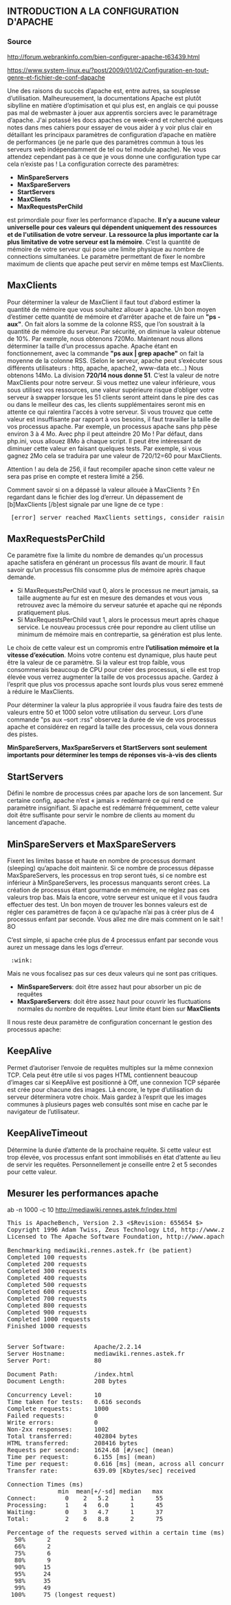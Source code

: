 ## INTRODUCTION A LA CONFIGURATION D'APACHE ##

### Source
http://forum.webrankinfo.com/bien-configurer-apache-t63439.html

https://www.system-linux.eu/?post/2009/01/02/Configuration-en-tout-genre-et-fichier-de-conf-dapache


Une des raisons du succès d’apache est, entre autres, sa souplesse d’utilisation. Malheureusement, la documentations Apache est plutôt sibylline en matière d’optimisation et qui plus est, en anglais ce qui pousse pas mal de webmaster à jouer aux apprentis sorciers avec le paramétrage d’apache. 
J'ai potassé les docs apaches ce week-end et rcherché quelques notes dans mes cahiers pour essayer de vous aider à y voir plus clair en détaillant les principaux paramètres de configuration d’apache en matière de performances (je ne parle que des paramètres commun à tous les serveurs web indépendamment de tel ou tel module apache). Ne vous attendez cependant pas à ce que je vous donne une configuration type car cela n’existe pas ! 
La configuration correcte des paramètres:
* **MinSpareServers**
* **MaxSpareServers** 
* **StartServers** 
* **MaxClients** 
* **MaxRequestsPerChild**

est primordiale pour fixer les performance d’apache.  **Il n’y a aucune valeur universelle pour ces valeurs qui dépendent uniquement des ressources et de l'utilisation de votre serveur**. 
**La ressource la plus importante car la plus limitative de votre serveur est la mémoire**. C’est la quantité de mémoire de votre serveur qui pose une limite physique au nombre de connections simultanées. Le paramètre permettant de fixer le nombre maximum de clients que apache peut servir en même temps est MaxClients. 

## MaxClients ##
Pour déterminer la valeur de MaxClient il faut tout d’abord estimer la quantité de mémoire que vous souhaitez allouer à apache. Un bon moyen d’estimer cette quantité de mémoire et d’arrêter apache et de faire un **"ps - aux"**. On fait alors la somme de la colonne RSS, que l’on soustrait à la quantité de mémoire du serveur. Par sécurité, on diminue la valeur obtenue de 10%. 
Par exemple, nous obtenons 720Mo. 
Maintenant nous allons déterminer la taille d’un processus apache. Apache étant en fonctionnement, avec la commande **"ps aux | grep apache"** on fait la moyenne de la colonne RSS. (Selon le serveur, apache peut s’exécuter sous différents utilisateurs : http, apache, apache2, www-data etc…) Nous obtenons 14Mo. 
La division **720/14 nous donne 51**. C’est la valeur de notre MaxClients pour notre serveur. 
Si vous mettez une valeur inférieure, vous sous utilisez vos ressources, une valeur supérieure risque d’obliger votre serveur à swapper lorsque les 51 clients seront atteint dans le pire des cas ou dans le meilleur des cas, les clients supplémentaires seront mis en attente ce qui ralentira l'accés à votre serveur. 
Si vous trouvez que cette valeur est insuffisante par rapport à vos besoins, il faut travailler la taille de vos processus apache. Par exemple, un processus apache sans php pèse environ 3 à 4 Mo. Avec php il peut atteindre 20 Mo ! Par défaut, dans php.ini, vous allouez 8Mo à chaque script. Il peut être intéressant de diminuer cette valeur en faisant quelques tests. Par exemple, si vous gagnez 2Mo cela se traduira par une valeur de 720/12=60 pour MaxClients. 

Attention ! au dela de 256, il faut recompiler apache sinon cette valeur ne sera pas prise en compte et restera limité a 256. 

Comment savoir si on a dépassé la valeur allouée à MaxClients ? En regardant dans le fichier des log d’erreur. Un dépassement de [b]MaxClients [/b]est signale par une ligne de ce type : 

<pre> [error] server reached MaxClients settings, consider raising the MaxClients setting </pre>


## MaxRequestsPerChild ##
Ce paramètre fixe la limite du nombre de demandes qu'un processus apache satisfera en générant un processus fils avant de mourir. Il faut savoir qu’un processus fils consomme plus de mémoire après chaque demande. 
* Si MaxRequestsPerChild vaut 0, alors le processus ne meurt jamais, sa taille augmente au fur est en mesure des demandes et vous vous retrouvez avec la mémoire du serveur saturée et apache qui ne réponds pratiquement plus. 
* Si MaxRequestsPerChild vaut 1, alors le processus meurt après chaque service. Le nouveau processus crée pour repondre au client utilise un minimum de mémoire mais en contrepartie, sa génération est plus lente. 

Le choix de cette valeur est un compromis entre **l’utilisation mémoire et la vitesse d’exécution**. Moins votre contenu est dynamique, plus haute peut être la valeur de ce paramètre. Si la valeur est trop faible, vous consommerais beaucoup de CPU pour créer des processus, si elle est trop élevée vous verrez augmenter la taille de vos processus apache. Gardez à l’esprit que plus vos processus apache sont lourds plus vous serez emmené à réduire le MaxClients. 

Pour déterminer la valeur la plus appropriée il vous faudra faire des tests de valeurs entre 50 et 1000 selon votre utilisation du serveur. Lors d’une commande "ps aux –sort :rss" observez la durée de vie de vos processus apache et considérez en regard la taille des processus, cela vous donnera des pistes. 

**MinSpareServers, MaxSpareServers et StartServers sont seulement importants pour déterminer les temps de réponses vis-à-vis des clients**

## StartServers ##
Défini le nombre de processus crées par apache lors de son lancement. Sur certaine config, apache n’est « jamais » redémarré ce qui rend ce paramètre insignifiant. Si apache est redémarré fréquemment, cette valeur doit être suffisante pour servir le nombre de clients au moment du lancement d’apache. 

## MinSpareServers et  MaxSpareServers ##
Fixent les limites basse et haute en nombre de processus dormant (sleeping) qu’apache doit maintenir. Si ce nombre de processus dépasse MaxSpareServers, les processus en trop seront tués, si ce nombre est inférieur à MinSpareServers, les processus manquants seront crées. 
La création de processus étant gourmande en mémoire, ne réglez pas ces valeurs trop bas. Mais la encore, votre serveur est unique et il vous faudra effectuer des test. Un bon moyen de trouver les bonnes valeurs est de régler ces paramètres de façon à ce qu’apache n’ai pas à créer plus de 4 processus enfant par seconde. Vous allez me dire mais comment on le sait ! 8O 

C’est simple, si apache crée plus de 4 processus enfant par seconde vous aurez un message dans les logs d’erreur. 
<pre> :wink: </pre> 

Mais ne vous focalisez pas sur ces deux valeurs qui ne sont pas critiques. 
* **MinSspareServers**:  doit être assez haut pour absorber un pic de requêtes
* **MaxSpareServers**: doit être assez haut pour couvrir les fluctuations normales du nombre de requêtes. 
Leur limite étant bien sur **MaxClients** 

Il nous reste deux paramètre de configuration concernant le gestion des processus apache:

## KeepAlive ##
Permet d’autoriser l’envoie de requêtes multiples sur la même connexion TCP. Cela peut être utile si vos pages HTML contiennent beaucoup d’images car si KeepAlive est positionné à Off, une connexion TCP séparée est crée pour chacune des images. Là encore, le type d’utilisation du serveur déterminera votre choix. Mais gardez à l’esprit que les images communes à plusieurs pages web consultés sont mise en cache par le navigateur de l’utilisateur. 

## KeepAliveTimeout ##
Détermine la durée d’attente de la prochaine requête. Si cette valeur est trop élevée, vos processus enfant sont immobilisés en état d’attente au lieu de servir les requêtes. Personnellement je conseille entre 2 et 5 secondes pour cette valeur. 

## Mesurer les performances apache ##
ab -n 1000 -c 10 http://mediawiki.rennes.astek.fr/index.html
<pre>
This is ApacheBench, Version 2.3 <$Revision: 655654 $>
Copyright 1996 Adam Twiss, Zeus Technology Ltd, http://www.zeustech.net/
Licensed to The Apache Software Foundation, http://www.apache.org/

Benchmarking mediawiki.rennes.astek.fr (be patient)
Completed 100 requests
Completed 200 requests
Completed 300 requests
Completed 400 requests
Completed 500 requests
Completed 600 requests
Completed 700 requests
Completed 800 requests
Completed 900 requests
Completed 1000 requests
Finished 1000 requests


Server Software:        Apache/2.2.14
Server Hostname:        mediawiki.rennes.astek.fr
Server Port:            80

Document Path:          /index.html
Document Length:        208 bytes

Concurrency Level:      10
Time taken for tests:   0.616 seconds
Complete requests:      1000
Failed requests:        0
Write errors:           0
Non-2xx responses:      1002
Total transferred:      402804 bytes
HTML transferred:       208416 bytes
Requests per second:    1624.68 [#/sec] (mean)
Time per request:       6.155 [ms] (mean)
Time per request:       0.616 [ms] (mean, across all concurrent requests)
Transfer rate:          639.09 [Kbytes/sec] received

Connection Times (ms)
              min  mean[+/-sd] median   max
Connect:        0    2   5.2      1      55
Processing:     1    4   6.0      1      45
Waiting:        0    3   4.7      1      37
Total:          2    6   8.8      2      75

Percentage of the requests served within a certain time (ms)
  50%      2
  66%      2
  75%      6
  80%      9
  90%     15
  95%     24
  98%     35
  99%     49
 100%     75 (longest request)

</pre>
